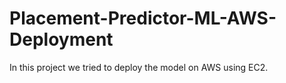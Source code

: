 # Placement-Predictor-ML-AWS-Deployment
In this project we tried to deploy the model on AWS using EC2.
